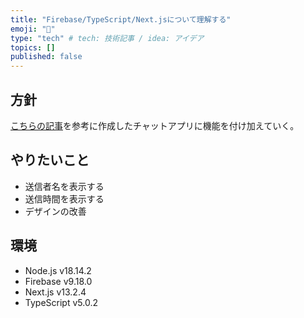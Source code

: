 ```yaml
---
title: "Firebase/TypeScript/Next.jsについて理解する"
emoji: "🐷"
type: "tech" # tech: 技術記事 / idea: アイデア
topics: []
published: false
---
```


## 方針

[こちらの記事](https://zenn.dev/hisho/books/617d8f9d6bd78b)を参考に作成したチャットアプリに機能を付け加えていく。

## やりたいこと

- 送信者名を表示する
- 送信時間を表示する
- デザインの改善

## 環境

- Node.js v18.14.2
- Firebase v9.18.0
- Next.js v13.2.4
- TypeScript v5.0.2
